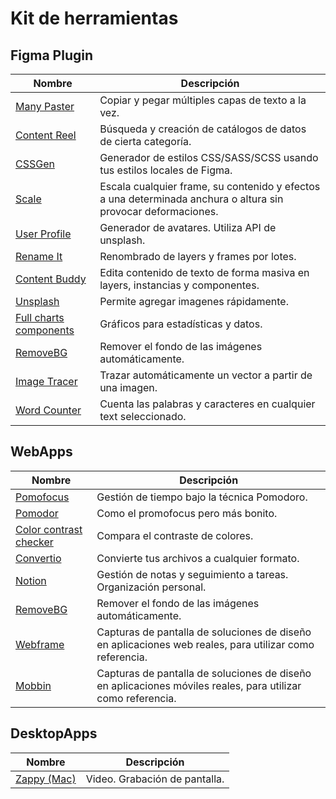 # Kit de herramientas


## Figma Plugin

| **Nombre** | **Descripción** |
|----------|--------------|
| [Many Paster](https://www.figma.com/community/plugin/831936445397604629) | Copiar y pegar múltiples capas de texto a la vez.|
| [Content Reel](https://www.figma.com/community/plugin/731627216655469013 ) | Búsqueda y creación de catálogos de datos de cierta categoría.|
| [CSSGen](https://www.figma.com/community/plugin/742750636238601912 ) | Generador de estilos CSS/SASS/SCSS usando tus estilos locales de Figma.|
| [Scale](https://www.figma.com/community/plugin/836326694968364056) | Escala cualquier frame, su contenido y efectos a una determinada anchura o altura sin provocar deformaciones.|
| [User Profile](https://www.figma.com/community/plugin/749945157855564842) | Generador de avatares. Utiliza API de unsplash.|
| [Rename It](https://www.figma.com/community/plugin/731271836271143349) | Renombrado de layers y frames por lotes.|
| [Content Buddy](https://www.figma.com/community/plugin/731260490045684148) | Edita contenido de texto de forma masiva en layers, instancias y componentes.|
| [Unsplash](https://www.figma.com/community/plugin/738454987945972471) | Permite agregar imagenes rápidamente.|
| [Full charts components](https://www.figma.com/community/file/1039326385370619352)| Gráficos para estadísticas y datos.|
| [RemoveBG](https://www.figma.com/community/plugin/738992712906748191)| Remover el fondo de las imágenes automáticamente.|
| [Image Tracer](https://www.figma.com/community/plugin/735707089415755407) | Trazar automáticamente un vector a partir de una imagen.|
| [Word Counter](https://www.figma.com/community/plugin/835015945650515753) | Cuenta las palabras y caracteres en cualquier text seleccionado.|


## WebApps

| **Nombre** | **Descripción** |
|----------|--------------|
| [Pomofocus](https://pomofocus.io/) | Gestión de tiempo bajo la técnica Pomodoro.|
| [Pomodor](https://pomodor.app/timer ) | Como el promofocus pero más bonito.|
| [Color contrast checker](https://webaim.org/resources/contrastchecker/) | Compara el contraste de colores.|
| [Convertio](https://convertio.co/es/) | Convierte tus archivos a cualquier formato.|
| [Notion](https://notion.so) | Gestión de notas y seguimiento a tareas. Organización personal.|
| [RemoveBG](https://www.remove.bg/) | Remover el fondo de las imágenes automáticamente.|
| [Webframe](https://webframe.xyz/) | Capturas de pantalla de soluciones de diseño en aplicaciones web reales, para utilizar como referencia.|
| [Mobbin](https://mobbin.com/browse/ios/apps) | Capturas de pantalla de soluciones de diseño en aplicaciones móviles reales, para utilizar como referencia.|


## DesktopApps

| **Nombre** | **Descripción** |
|----------|--------------|
| [Zappy (Mac)](https://zapier.com/zappy) | Video. Grabación de pantalla.|